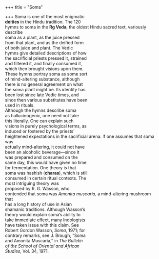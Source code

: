 +++
title = "Soma"

+++
Soma is one of the most enigmatic  
**deities** in the Hindu tradition. The 120  
hymns to soma in the **Rg Veda**, the oldest Hindu sacred text, variously describe  
soma as a plant, as the juice pressed  
from that plant, and as the deified form  
of both juice and plant. The Vedic  
hymns give detailed descriptions of how  
the sacrificial priests pressed it, strained  
and filtered it, and finally consumed it,  
which then brought visions upon them.  
These hymns portray soma as some sort  
of mind-altering substance, although  
there is no general agreement on what  
the soma plant might be. Its identity has  
been lost since late Vedic times, and  
since then various substitutes have been  
used in rituals.  
Although the hymns describe soma  
as hallucinogenic, one need not take  
this literally. One can explain such  
visions in purely psychological terms, as  
induced or fostered by the priests’  
heightened expectations in the sacrificial arena. If one assumes that soma was  
actually mind-altering, it could not have  
been an alcoholic beverage—since it  
was prepared and consumed on the  
same day, this would have given no time  
for fermentation. One theory is that  
soma was hashish (**charas**), which is still  
consumed in certain ritual contexts. The  
most intriguing theory was  
proposed by R. G. Wasson, who  
contended that soma was *Amonita muscaria*, a mind-altering mushroom that  
has a long history of use in Asian  
shamanic traditions. Although Wasson’s  
theory would explain soma’s ability to  
take immediate effect, many Indologists  
have taken issue with this claim. See  
Robert Gordon Wasson, *Soma*, 1971; for  
contrary remarks, see J. Brough, “Soma  
and Amonita Muscaria,” in *The Bulletin*  
*of the School of Oriental and African*  
*Studies,* Vol. 34, 1971.